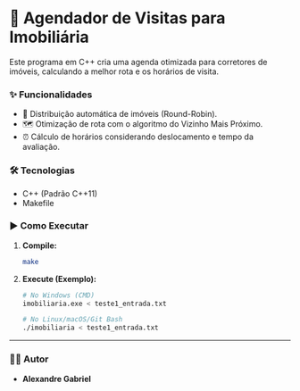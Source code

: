 # 🤖 Agendador de Visitas para Imobiliária

Este programa em C++ cria uma agenda otimizada para corretores de imóveis, calculando a melhor rota e os horários de visita.

### ✨ Funcionalidades

- 🤖 Distribuição automática de imóveis (Round-Robin).
- 🗺️ Otimização de rota com o algoritmo do Vizinho Mais Próximo.
- ⏰ Cálculo de horários considerando deslocamento e tempo da avaliação.

### 🛠️ Tecnologias

- C++ (Padrão C++11)
- Makefile

### ▶️ Como Executar

1.  **Compile:**
    ```bash
    make
    ```
2.  **Execute (Exemplo):**
    ```bash
    # No Windows (CMD)
    imobiliaria.exe < teste1_entrada.txt

    # No Linux/macOS/Git Bash
    ./imobiliaria < teste1_entrada.txt
    ```
---

### 👨‍💻 Autor

- **Alexandre Gabriel**